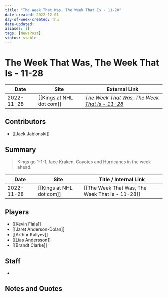 ```yaml
---
title: "The Week That Was, The Week That Is - 11-28"
date-created: 2022-12-01
day-of-week-created: Thu
date-updated: 
aliases: []
tags: [NewsPost]
status: stable
---
```


# The Week That Was, The Week That Is - 11-28

| Date       | Site                 | External Link                                                                                                                         |
| ---------- | -------------------- | ------------------------------------------------------------------------------------------------------------------------------------- |
| 2022-11-28 | [[Kings at NHL dot com]] | [*The Week That Was, The Week That Is - 11-28*](https://www.nhl.com/kings/news/the-week-that-was-the-week-that-is---1128/c-338137782) |

## Contributors
- [[Jack Jablonski]]

## Summary
> Kings go 1-1-1, face Kraken, Coyotes and Hurricanes in the week ahead.

| Date       | Site                 | Title / Internal Link                           |
| ---------- | -------------------- | ----------------------------------------------- |
| 2022-11-28 | [[Kings at NHL dot com]] | [[The Week That Was, The Week That Is - 11-28]] |

## Players
- [[Kevin Fiala]]
- [[Jaret Anderson-Dolan]]
- [[Arthur Kaliyev]]
- [[Lias Andersson]]
- [[Brandt Clarke]]

## Staff
- 

## Notes and Quotes
> 

